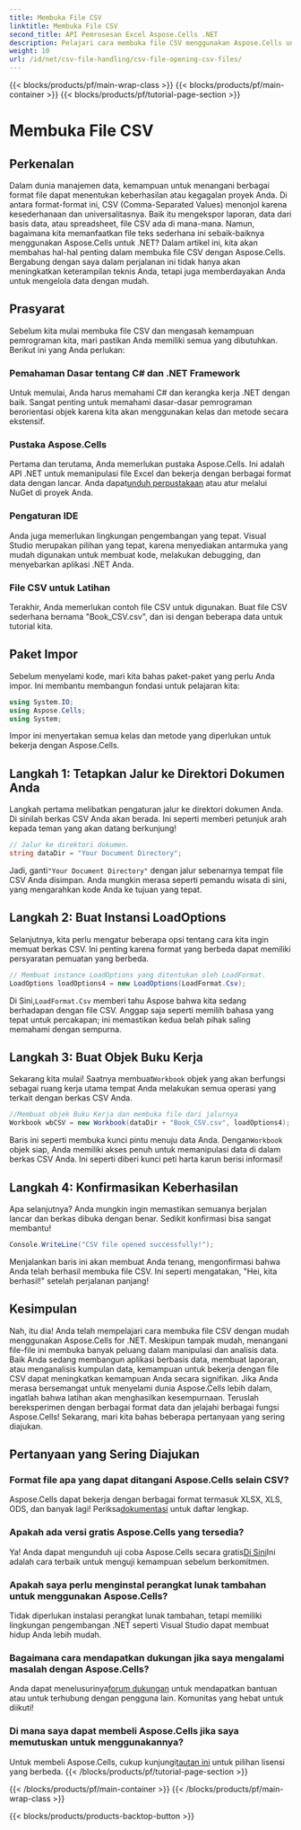 ```yaml
---
title: Membuka File CSV
linktitle: Membuka File CSV
second_title: API Pemrosesan Excel Aspose.Cells .NET
description: Pelajari cara membuka file CSV menggunakan Aspose.Cells untuk .NET dengan panduan langkah demi langkah yang komprehensif. Kuasai manipulasi data.
weight: 10
url: /id/net/csv-file-handling/csv-file-opening-csv-files/
---
```


{{< blocks/products/pf/main-wrap-class >}}
{{< blocks/products/pf/main-container >}}
{{< blocks/products/pf/tutorial-page-section >}}

# Membuka File CSV

## Perkenalan
Dalam dunia manajemen data, kemampuan untuk menangani berbagai format file dapat menentukan keberhasilan atau kegagalan proyek Anda. Di antara format-format ini, CSV (Comma-Separated Values) menonjol karena kesederhanaan dan universalitasnya. Baik itu mengekspor laporan, data dari basis data, atau spreadsheet, file CSV ada di mana-mana. Namun, bagaimana kita memanfaatkan file teks sederhana ini sebaik-baiknya menggunakan Aspose.Cells untuk .NET? Dalam artikel ini, kita akan membahas hal-hal penting dalam membuka file CSV dengan Aspose.Cells. Bergabung dengan saya dalam perjalanan ini tidak hanya akan meningkatkan keterampilan teknis Anda, tetapi juga memberdayakan Anda untuk mengelola data dengan mudah. 
## Prasyarat
Sebelum kita mulai membuka file CSV dan mengasah kemampuan pemrograman kita, mari pastikan Anda memiliki semua yang dibutuhkan. Berikut ini yang Anda perlukan:
### Pemahaman Dasar tentang C# dan .NET Framework
Untuk memulai, Anda harus memahami C# dan kerangka kerja .NET dengan baik. Sangat penting untuk memahami dasar-dasar pemrograman berorientasi objek karena kita akan menggunakan kelas dan metode secara ekstensif.
### Pustaka Aspose.Cells
Pertama dan terutama, Anda memerlukan pustaka Aspose.Cells. Ini adalah API .NET untuk memanipulasi file Excel dan bekerja dengan berbagai format data dengan lancar. Anda dapat[unduh perpustakaan](https://releases.aspose.com/cells/net/) atau atur melalui NuGet di proyek Anda.
### Pengaturan IDE
Anda juga memerlukan lingkungan pengembangan yang tepat. Visual Studio merupakan pilihan yang tepat, karena menyediakan antarmuka yang mudah digunakan untuk membuat kode, melakukan debugging, dan menyebarkan aplikasi .NET Anda.
### File CSV untuk Latihan
Terakhir, Anda memerlukan contoh file CSV untuk digunakan. Buat file CSV sederhana bernama "Book_CSV.csv", dan isi dengan beberapa data untuk tutorial kita.
## Paket Impor
Sebelum menyelami kode, mari kita bahas paket-paket yang perlu Anda impor. Ini membantu membangun fondasi untuk pelajaran kita:
```csharp
using System.IO;
using Aspose.Cells;
using System;
```
Impor ini menyertakan semua kelas dan metode yang diperlukan untuk bekerja dengan Aspose.Cells.
## Langkah 1: Tetapkan Jalur ke Direktori Dokumen Anda
Langkah pertama melibatkan pengaturan jalur ke direktori dokumen Anda. Di sinilah berkas CSV Anda akan berada. Ini seperti memberi petunjuk arah kepada teman yang akan datang berkunjung!
```csharp
// Jalur ke direktori dokumen.
string dataDir = "Your Document Directory";
```
 Jadi, ganti`"Your Document Directory"` dengan jalur sebenarnya tempat file CSV Anda disimpan. Anda mungkin merasa seperti pemandu wisata di sini, yang mengarahkan kode Anda ke tujuan yang tepat.
## Langkah 2: Buat Instansi LoadOptions
Selanjutnya, kita perlu mengatur beberapa opsi tentang cara kita ingin memuat berkas CSV. Ini penting karena format yang berbeda dapat memiliki persyaratan pemuatan yang berbeda. 
```csharp
// Membuat instance LoadOptions yang ditentukan oleh LoadFormat.
LoadOptions loadOptions4 = new LoadOptions(LoadFormat.Csv);
```
 Di Sini,`LoadFormat.Csv` memberi tahu Aspose bahwa kita sedang berhadapan dengan file CSV. Anggap saja seperti memilih bahasa yang tepat untuk percakapan; ini memastikan kedua belah pihak saling memahami dengan sempurna.
## Langkah 3: Buat Objek Buku Kerja
 Sekarang kita mulai! Saatnya membuat`Workbook` objek yang akan berfungsi sebagai ruang kerja utama tempat Anda melakukan semua operasi yang terkait dengan berkas CSV Anda.
```csharp
//Membuat objek Buku Kerja dan membuka file dari jalurnya
Workbook wbCSV = new Workbook(dataDir + "Book_CSV.csv", loadOptions4);
```
 Baris ini seperti membuka kunci pintu menuju data Anda. Dengan`Workbook` objek siap, Anda memiliki akses penuh untuk memanipulasi data di dalam berkas CSV Anda. Ini seperti diberi kunci peti harta karun berisi informasi!
## Langkah 4: Konfirmasikan Keberhasilan
Apa selanjutnya? Anda mungkin ingin memastikan semuanya berjalan lancar dan berkas dibuka dengan benar. Sedikit konfirmasi bisa sangat membantu!
```csharp
Console.WriteLine("CSV file opened successfully!");
```
Menjalankan baris ini akan membuat Anda tenang, mengonfirmasi bahwa Anda telah berhasil membuka file CSV. Ini seperti mengatakan, "Hei, kita berhasil!" setelah perjalanan panjang!
## Kesimpulan
Nah, itu dia! Anda telah mempelajari cara membuka file CSV dengan mudah menggunakan Aspose.Cells for .NET. Meskipun tampak mudah, menangani file-file ini membuka banyak peluang dalam manipulasi dan analisis data. Baik Anda sedang membangun aplikasi berbasis data, membuat laporan, atau menganalisis kumpulan data, kemampuan untuk bekerja dengan file CSV dapat meningkatkan kemampuan Anda secara signifikan. 
Jika Anda merasa bersemangat untuk menyelami dunia Aspose.Cells lebih dalam, ingatlah bahwa latihan akan menghasilkan kesempurnaan. Teruslah bereksperimen dengan berbagai format data dan jelajahi berbagai fungsi Aspose.Cells! Sekarang, mari kita bahas beberapa pertanyaan yang sering diajukan.
## Pertanyaan yang Sering Diajukan
### Format file apa yang dapat ditangani Aspose.Cells selain CSV?
 Aspose.Cells dapat bekerja dengan berbagai format termasuk XLSX, XLS, ODS, dan banyak lagi! Periksa[dokumentasi](https://reference.aspose.com/cells/net/) untuk daftar lengkap.
### Apakah ada versi gratis Aspose.Cells yang tersedia?
 Ya! Anda dapat mengunduh uji coba Aspose.Cells secara gratis[Di Sini](https://releases.aspose.com/)Ini adalah cara terbaik untuk menguji kemampuan sebelum berkomitmen.
### Apakah saya perlu menginstal perangkat lunak tambahan untuk menggunakan Aspose.Cells?
Tidak diperlukan instalasi perangkat lunak tambahan, tetapi memiliki lingkungan pengembangan .NET seperti Visual Studio dapat membuat hidup Anda lebih mudah.
### Bagaimana cara mendapatkan dukungan jika saya mengalami masalah dengan Aspose.Cells?
 Anda dapat menelusurinya[forum dukungan](https://forum.aspose.com/c/cells/9) untuk mendapatkan bantuan atau untuk terhubung dengan pengguna lain. Komunitas yang hebat untuk diikuti!
### Di mana saya dapat membeli Aspose.Cells jika saya memutuskan untuk menggunakannya?
 Untuk membeli Aspose.Cells, cukup kunjungi[tautan ini](https://purchase.aspose.com/buy) untuk pilihan lisensi yang berbeda.
{{< /blocks/products/pf/tutorial-page-section >}}

{{< /blocks/products/pf/main-container >}}
{{< /blocks/products/pf/main-wrap-class >}}

{{< blocks/products/products-backtop-button >}}
